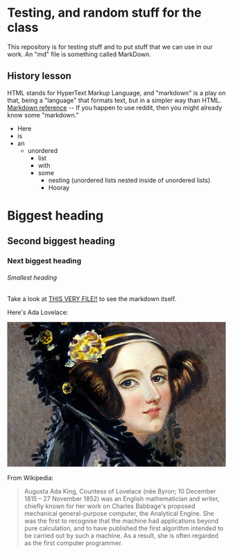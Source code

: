 # Testing, and random stuff for the class
This repository is for testing stuff and to put stuff that we can use in our work. An "md" file is something called MarkDown.

## History lesson
HTML stands for HyperText Markup Language, and "markdown" is a play on that, being a "language" that formats text, but in a simpler way than HTML.
[Markdown reference](https://docs.github.com/en/get-started/writing-on-github/getting-started-with-writing-and-formatting-on-github/basic-writing-and-formatting-syntax) -- If you happen to use reddit, then you might already know some "markdown." 

- Here
- is
- an
  - unordered
    - list
    - with
    - some
      - nesting (unordered lists nested inside of unordered lists)
      - Hooray
    
# Biggest heading
## Second biggest heading
### Next biggest heading
###### Smallest heading

Take a look at [THIS VERY FILE!!](https://raw.githubusercontent.com/BJC-HCIS-2022/test/main/README.md) to see the markdown itself. 

Here's Ada Lovelace:

![Ada Lovelace](https://github.com/BJC-HCIS-2022/test/blob/main/ava-lovelace.png)

From Wikipedia:
>Augusta Ada King, Countess of Lovelace (née Byron; 10 December 1815 – 27 November 1852) was an English mathematician and writer, chiefly known for her work on Charles Babbage's proposed mechanical general-purpose computer, the Analytical Engine. She was the first to recognise that the machine had applications beyond pure calculation, and to have published the first algorithm intended to be carried out by such a machine. As a result, she is often regarded as the first computer programmer.

